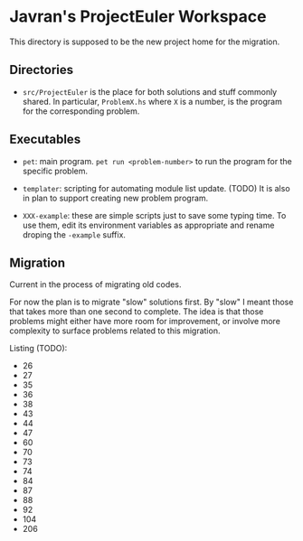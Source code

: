 # Javran's ProjectEuler Workspace

This directory is supposed to be the new project home for the migration.

## Directories

- `src/ProjectEuler` is the place for both solutions and stuff
  commonly shared. In particular, `ProblemX.hs` where `X` is a number,
  is the program for the corresponding problem.

## Executables

- `pet`: main program.
  `pet run <problem-number>` to run the program for the specific problem.

- `templater`: scripting for automating module list update.
  (TODO) It is also in plan to support creating new problem program.

- `XXX-example`: these are simple scripts just to save some typing time.
  To use them, edit its environment variables as appropriate and
  rename droping the `-example` suffix.

## Migration

Current in the process of migrating old codes.

For now the plan is to migrate "slow" solutions first.
By "slow" I meant those that takes more than one second to complete.
The idea is that those problems might either have more room for improvement,
or involve more complexity to surface problems related to this migration.

Listing (TODO):

- 26
- 27
- 35
- 36
- 38
- 43
- 44
- 47
- 60
- 70
- 73
- 74
- 84
- 87
- 88
- 92
- 104
- 206
